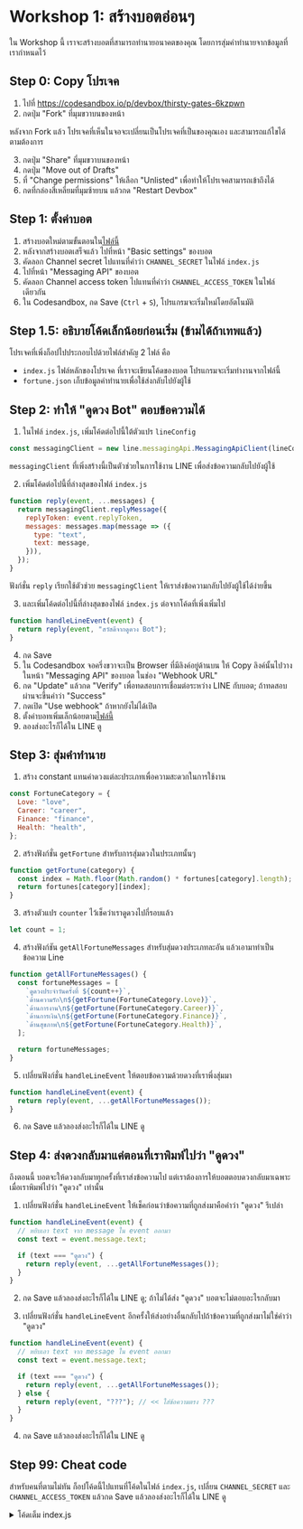 # Workshop 1: สร้างบอตอ่อนๆ

ใน Workshop นี้ เราจะสร้างบอตที่สามารถทำนายอนาคตของคุณ โดยการสุ่มคำทำนายจากข้อมูลที่เรากำหนดไว้

## Step 0: Copy โปรเจค

1. ไปที่ https://codesandbox.io/p/devbox/thirsty-gates-6kzpwn
2. กดปุ่ม "Fork" ที่มุมขวาบนของหน้า

หลังจาก Fork แล้ว โปรเจคที่เห็นในจอจะเปลี่ยนเป็นโปรเจคที่เป็นของคุณเอง และสามารถแก้ไขได้ตามต้องการ

3. กดปุ่ม "Share" ที่มุมขวาบนของหน้า
4. กดปุ่ม "Move out of Drafts"
5. ที่ "Change permissions" ให้เลือก "Unlisted" เพื่อทำให้โปรเจคสามารถเข้าถึงได้
6. กดที่กล่องสี่เหลี่ยมที่มุมซ้ายบน แล้วกด "Restart Devbox"


## Step 1: ตั้งค่าบอต

1. สร้างบอตใหม่ตามขั้นตอนใน[ไฟล์นี้](0_Create_LINE_bot.md)
2. หลังจากสร้างบอตเสร็จแล้ว ไปที่หน้า "Basic settings" ของบอต
3. คัดลอก Channel secret ไปแทนที่คำว่า `CHANNEL_SECRET` ในไฟล์ `index.js`
4. ไปที่หน้า "Messaging API" ของบอต
5. คัดลอก Channel access token ไปแทนที่คำว่า `CHANNEL_ACCESS_TOKEN` ในไฟล์เดียวกัน
6. ใน Codesandbox, กด Save (`Ctrl` + `S`), โปรแกรมจะเริ่มใหม่โดยอัตโนมัติ

## Step 1.5: อธิบายโค้ดเล็กน้อยก่อนเริ่ม (ข้ามได้ถ้าเทพแล้ว)

โปรเจคที่เพิ่งก็อปไปประกอบไปด้วยไฟล์สำคัญ 2 ไฟล์ คือ
- `index.js` ไฟล์หลักของโปรเจค ที่เราจะเขียนโค้ดของบอต โปรแกรมจะเริ่มทำงานจากไฟล์นี้
- `fortune.json` เก็บข้อมูลคำทำนายเพื่อใช้ส่งกลับไปยังผู้ใช้


## Step 2: ทำให้ "ดูดวง Bot" ตอบข้อความได้

1. ในไฟล์ `index.js`, เพิ่มโค้ดต่อไปนี้ใต้ตัวแปร `lineConfig`

```javascript
const messagingClient = new line.messagingApi.MessagingApiClient(lineConfig);
```

`messagingClient` ที่เพิ่งสร้างนี้เป็นตัวช่วยในการใช้งาน LINE เพื่อส่งข้อความกลับไปยังผู้ใช้

2. เพิ่มโค้ดต่อไปนี้ที่ล่างสุดของไฟล์ `index.js`

```javascript
function reply(event, ...messages) {
  return messagingClient.replyMessage({
    replyToken: event.replyToken,
    messages: messages.map(message => ({
      type: "text",
      text: message,
    })),
  });
}
```

ฟังก์ชั่น `reply` เรียกใช้ตัวช่วย `messagingClient` ให้เราส่งข้อความกลับไปยังผู้ใช้ได้ง่ายขึ้น

3. และเพิ่มโค้ดต่อไปนี้ที่ล่างสุดของไฟล์ `index.js` ต่อจากโค้ดที่เพิ่งเพิ่มไป

```javascript
function handleLineEvent(event) {
  return reply(event, "สวัสดีจากดูดวง Bot");
}
```

4. กด Save 
5. ใน Codesandbox จอครึ่งขวาจะเป็น Browser ที่มีลิงค์อยู่ด้านบน ให้ Copy ลิงค์นั้นไปวางในหน้า "Messaging API" ของบอต ในช่อง "Webhook URL"
6. กด "Update" แล้วกด "Verify" เพื่อทดสอบการเชื่อมต่อระหว่าง LINE กับบอต; ถ้าทดสอบผ่านจะขึ้นคำว่า "Success"
7. กดเปิด "Use webhook" ถ้าหากยังไม่ได้เปิด
8. ตั้งค่าบอทเพิ่มเล็กน้อยตาม[ไฟล์นี้](0_2_Config_LINE_bot.md)
9. ลองส่งอะไรก็ได้ใน LINE ดู


## Step 3: สุ่มคำทำนาย

1. สร้าง constant แทนค่าดวงแต่ละประเภทเพื่อความสะดวกในการใช้งาน

```js
const FortuneCategory = {
  Love: "love",
  Career: "career",
  Finance: "finance",
  Health: "health",
};
```

2. สร้างฟังก์ชั่น `getFortune` สำหรับการสุ่มดวงในประเภทนั้นๆ

```js
function getFortune(category) {
  const index = Math.floor(Math.random() * fortunes[category].length);
  return fortunes[category][index];
}
```

3. สร้างตัวแปร `counter` ไว้เช็คว่าเราดูดวงไปกี่รอบแล้ว

```js
let count = 1;
```

4. สร้างฟังก์ชัน `getAllFortuneMessages` สำหรับสุ่มดวงประเภทละอัน แล้วเอามาทำเป็นข้อความ Line

```js
function getAllFortuneMessages() {
  const fortuneMessages = [
    `ดูดวงประจำวันครั้งที่ ${count++}`,
    `ด้านความรัก\n${getFortune(FortuneCategory.Love)}`,
    `ด้านการงาน\n${getFortune(FortuneCategory.Career)}`,
    `ด้านการเงิน\n${getFortune(FortuneCategory.Finance)}`,
    `ด้านสุขภาพ\n${getFortune(FortuneCategory.Health)}`,
  ];

  return fortuneMessages;
}
```

5. เปลี่ยนฟังก์ชั่น `handleLineEvent` ให้ตอบข้อความด้วยดวงที่เราพึ่งสุ่มมา

```js
function handleLineEvent(event) {
  return reply(event, ...getAllFortuneMessages());
}
```

6. กด Save แล้วลองส่งอะไรก็ได้ใน LINE ดู


## Step 4: ส่งดวงกลับมาแค่ตอนที่เราพิมพ์ไปว่า "ดูดวง"

ถึงตอนนี้ บอตจะให้ดวงกลับมาทุกครั้งที่เราส่งข้อความไป แต่เราต้องการให้บอตตอบดวงกลับมาเฉพาะเมื่อเราพิมพ์ไปว่า "ดูดวง" เท่านั้น

1. เปลี่ยนฟังก์ชั่น `handleLineEvent` ให้เช็คก่อนว่าข้อความที่ถูกส่งมาคือคำว่า "ดูดวง" รึเปล่า

```js
function handleLineEvent(event) {
  // หยิบเอา text จาก message ใน event ออกมา
  const text = event.message.text;

  if (text === "ดูดวง") {
    return reply(event, ...getAllFortuneMessages());
  }
}
```

2. กด Save แล้วลองส่งอะไรก็ได้ใน LINE ดู; ถ้าไม่ได้ส่ง "ดูดวง" บอตจะไม่ตอบอะไรกลับมา

3. เปลี่ยนฟังก์ชั่น `handleLineEvent` อีกครั้งให้ส่งอย่างอื่นกลับไปถ้าข้อความที่ถูกส่งมาไม่ใช่คำว่า "ดูดวง"

```js
function handleLineEvent(event) {
  // หยิบเอา text จาก message ใน event ออกมา
  const text = event.message.text;

  if (text === "ดูดวง") {
    return reply(event, ...getAllFortuneMessages());
  } else {
    return reply(event, "???"); // << ใส่ข้อความตรง ???
  }
}
```

4. กด Save แล้วลองส่งอะไรก็ได้ใน LINE ดู



## Step 99: Cheat code
สำหรับคนที่ตามไม่ทัน ก็อปโค้ดนี้ไปแทนที่โค้ดในไฟล์ `index.js`, เปลี่ยน `CHANNEL_SECRET` และ `CHANNEL_ACCESS_TOKEN` แล้วกด Save แล้วลองส่งอะไรก็ได้ใน LINE ดู
<details>
<summary>โค้ดเต็ม index.js</summary>

```javascript
const line = require("@line/bot-sdk");
const express = require("express");
const fortunes = require("./fortune.json");

const lineConfig = {
  channelSecret: "CHANNEL_SECRET",
  channelAccessToken: "CHANNEL_ACCESS_TOKEN",
};
const messagingClient = new line.messagingApi.MessagingApiClient(lineConfig);

const app = express();
app.post("/", line.middleware(lineConfig), handlePostRequest);
app.listen(3000);

async function handlePostRequest(req, res) {
  const { events } = req.body;

  const eventHandledPromises = events.map(handleLineEvent);

  const result = await Promise.all(eventHandledPromises);

  return res.send(result);
}

function reply(event, ...messages) {
  return messagingClient.replyMessage({
    replyToken: event.replyToken,
    messages: messages.map((message) => ({
      type: "text",
      text: message,
    })),
  });
}

function handleLineEvent(event) {
  const text = event.message.text;

  if (text === "ดูดวง") {
    return reply(event, ...getAllFortuneMessages());
  } else {
    return reply(event, "ไม่เข้าใจจ้า พิมพ์ 'ดูดวง' เพื่อดูดวง");
  }
}

const FortuneCategory = {
  Love: "love",
  Career: "career",
  Finance: "finance",
  Health: "health",
};

function getFortune(category) {
  const index = Math.floor(Math.random() * fortunes[category].length);
  return fortunes[category][index];
}

let count = 1;

function getAllFortuneMessages() {
  const fortuneMessages = [
    `ดูดวงประจำวันครั้งที่ ${count++}`,
    `ด้านความรัก\n${getFortune(FortuneCategory.Love)}`,
    `ด้านการงาน\n${getFortune(FortuneCategory.Career)}`,
    `ด้านการเงิน\n${getFortune(FortuneCategory.Finance)}`,
    `ด้านสุขภาพ\n${getFortune(FortuneCategory.Health)}`,
  ];

  return fortuneMessages;
}
```

</details>
